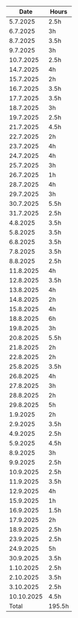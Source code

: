 |   Date  | Hours |
|---------|-------|
| 5.7.2025|   2.5h|
| 6.7.2025|     3h|
| 8.7.2025|   3.5h|
| 9.7.2025|     3h|
|10.7.2025|   2.5h|
|14.7.2025|     4h|
|15.7.2025|     2h|
|16.7.2025|   3.5h|
|17.7.2025|   3.5h|
|18.7.2025|     3h|
|19.7.2025|   2.5h|
|21.7.2025|   4.5h|
|22.7.2025|     2h|
|23.7.2025|     4h|
|24.7.2025|     4h|
|25.7.2025|     3h|
|26.7.2025|     1h|
|28.7.2025|     4h|
|29.7.2025|     3h|
|30.7.2025|   5.5h|
|31.7.2025|   2.5h|
| 4.8.2025|   3.5h|
| 5.8.2025|   3.5h|
| 6.8.2025|   3.5h|
| 7.8.2025|   3.5h|
| 8.8.2025|   2.5h|
|11.8.2025|     4h|
|12.8.2025|   3.5h|
|13.8.2025|     4h|
|14.8.2025|     2h|
|15.8.2025|     4h|
|18.8.2025|     6h|
|19.8.2025|     3h|
|20.8.2025|   5.5h|
|21.8.2025|     2h|
|22.8.2025|     2h|
|25.8.2025|   3.5h|
|26.8.2025|     4h|
|27.8.2025|     3h|
|28.8.2025|     2h|
|29.8.2025|     5h|
| 1.9.2025|     2h|
| 2.9.2025|   3.5h|
| 4.9.2025|   2.5h|
| 5.9.2025|   4.5h|
| 8.9.2025|     3h|
| 9.9.2025|   2.5h|
|10.9.2025|   2.5h|
|11.9.2025|   3.5h|
|12.9.2025|     4h|
|15.9.2025|     1h|
|16.9.2025|   1.5h|
|17.9.2025|     2h|
|18.9.2025|   2.5h|
|23.9.2025|   2.5h|
|24.9.2025|     5h|
|30.9.2025|   3.5h|
|1.10.2025|   2.5h|
|2.10.2025|   3.5h|
|3.10.2025|   2.5h|
|10.10.2025|  4.5h|
|    Total| 195.5h|
